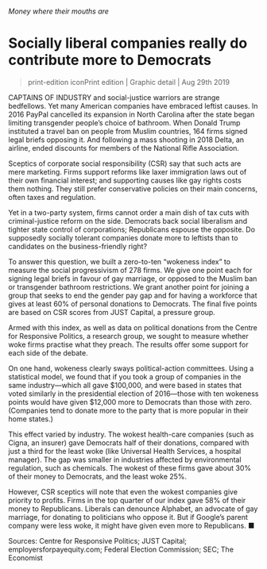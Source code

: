 ###### Money where their mouths are
# Socially liberal companies really do contribute more to Democrats 
> print-edition iconPrint edition | Graphic detail | Aug 29th 2019 
CAPTAINS OF INDUSTRY and social-justice warriors are strange bedfellows. Yet many American companies have embraced leftist causes. In 2016 PayPal cancelled its expansion in North Carolina after the state began limiting transgender people’s choice of bathroom. When Donald Trump instituted a travel ban on people from Muslim countries, 164 firms signed legal briefs opposing it. And following a mass shooting in 2018 Delta, an airline, ended discounts for members of the National Rifle Association. 
Sceptics of corporate social responsibility (CSR) say that such acts are mere marketing. Firms support reforms like laxer immigration laws out of their own financial interest; and supporting causes like gay rights costs them nothing. They still prefer conservative policies on their main concerns, often taxes and regulation. 
Yet in a two-party system, firms cannot order a main dish of tax cuts with criminal-justice reform on the side. Democrats back social liberalism and tighter state control of corporations; Republicans espouse the opposite. Do supposedly socially tolerant companies donate more to leftists than to candidates on the business-friendly right? 
To answer this question, we built a zero-to-ten “wokeness index” to measure the social progressivism of 278 firms. We give one point each for signing legal briefs in favour of gay marriage, or opposed to the Muslim ban or transgender bathroom restrictions. We grant another point for joining a group that seeks to end the gender pay gap and for having a workforce that gives at least 60% of personal donations to Democrats. The final five points are based on CSR scores from JUST Capital, a pressure group.  
Armed with this index, as well as data on political donations from the Centre for Responsive Politics, a research group, we sought to measure whether woke firms practise what they preach. The results offer some support for each side of the debate. 
On one hand, wokeness clearly sways political-action committees. Using a statistical model, we found that if you took a group of companies in the same industry—which all gave $100,000, and were based in states that voted similarly in the presidential election of 2016—those with ten wokeness points would have given $12,000 more to Democrats than those with zero. (Companies tend to donate more to the party that is more popular in their home states.) 
This effect varied by industry. The wokest health-care companies (such as Cigna, an insurer) gave Democrats half of their donations, compared with just a third for the least woke (like Universal Health Services, a hospital manager). The gap was smaller in industries affected by environmental regulation, such as chemicals. The wokest of these firms gave about 30% of their money to Democrats, and the least woke 25%. 
However, CSR sceptics will note that even the wokest companies give priority to profits. Firms in the top quarter of our index gave 58% of their money to Republicans. Liberals can denounce Alphabet, an advocate of gay marriage, for donating to politicians who oppose it. But if Google’s parent company were less woke, it might have given even more to Republicans. ■ 
Sources: Centre for Responsive Politics; JUST Capital; employersforpayequity.com; Federal Election Commission; SEC; The Economist 
